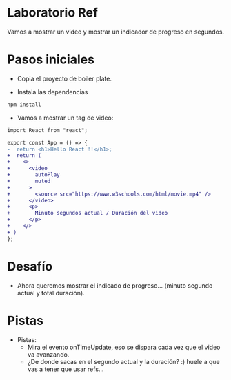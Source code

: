 # Laboratorio Ref

Vamos a mostrar un video y mostrar un indicador de progreso
en segundos.

# Pasos iniciales

- Copia el proyecto de boiler plate.

- Instala las dependencias

```bash
npm install
```

- Vamos a mostrar un tag de video:

```diff
import React from "react";

export const App = () => {
-  return <h1>Hello React !!</h1>;
+  return (
+    <>
+      <video
+        autoPlay
+        muted
+      >
+        <source src="https://www.w3schools.com/html/movie.mp4" />
+      </video>
+      <p>
+        Minuto segundos actual / Duración del video
+      </p>
+    </>
+ )
};
```

# Desafío

- Ahora queremos mostrar el indicado de progreso... (minuto segundo actual y total duración).

# Pistas

- Pistas:
  - Mira el evento onTimeUpdate, eso se dispara cada vez que el video va avanzando.
  - ¿De donde sacas en el segundo actual y la duración? :) huele a que vas a tener que usar refs...
